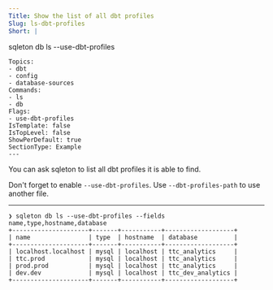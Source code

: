 ```yaml
---
Title: Show the list of all dbt profiles
Slug: ls-dbt-profiles
Short: |
  ```
  sqleton db ls --use-dbt-profiles
  ```
Topics:
- dbt
- config
- database-sources
Commands:
- ls
- db
Flags:
- use-dbt-profiles
IsTemplate: false
IsTopLevel: false
ShowPerDefault: true
SectionType: Example
---
```

You can ask sqleton to list all dbt profiles it is able to find.

Don't forget to enable `--use-dbt-profiles`. Use `--dbt-profiles-path` to use another file.

---

```
❯ sqleton db ls --use-dbt-profiles --fields name,type,hostname,database
+---------------------+-------+-----------+-------------------+
| name                | type  | hostname  | database          |
+---------------------+-------+-----------+-------------------+
| localhost.localhost | mysql | localhost | ttc_analytics     |
| ttc.prod            | mysql | localhost | ttc_analytics     |
| prod.prod           | mysql | localhost | ttc_analytics     |
| dev.dev             | mysql | localhost | ttc_dev_analytics |
+---------------------+-------+-----------+-------------------+
```

